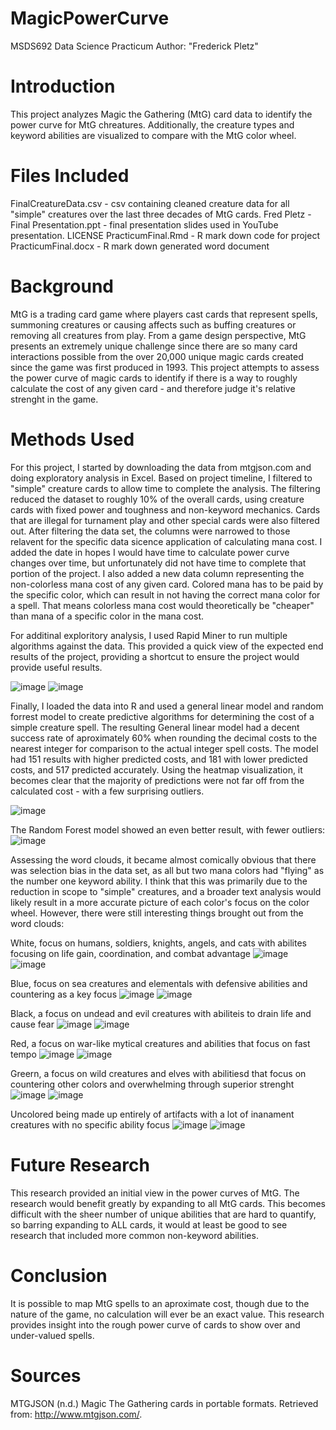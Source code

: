 # MagicPowerCurve
MSDS692 Data Science Practicum
Author: "Frederick Pletz"


# Introduction
This project analyzes Magic the Gathering (MtG) card data to identify the power curve for MtG chreatures.  Additionally, the creature types and keyword abilities are visualized to compare with the MtG color wheel.

# Files Included
FinalCreatureData.csv - csv containing cleaned creature data for all "simple" creatures over the last three decades of MtG cards.
Fred Pletz - Final Presentation.ppt - final presentation slides used in YouTube presentation.
LICENSE
PracticumFinal.Rmd - R mark down code for project
PracticumFinal.docx - R mark down generated word document

# Background
MtG is a trading card game where players cast cards that represent spells, summoning creatures or causing affects such as buffing creatures or removing all creatures from play.  From a game design perspective, MtG presents an extremely unique challenge since there are so many card interactions possible from the over 20,000 unique magic cards created since the game was first produced in 1993.  This project attempts to assess the power curve of magic cards to identify if there is a way to roughly calculate the cost of any given card - and therefore judge it's relative strenght in the game.

# Methods Used
For this project, I started by downloading the data from mtgjson.com and doing exploratory analysis in Excel.  Based on project timeline, I filtered to "simple" creature cards to allow time to complete the analysis.  The filtering reduced the dataset to roughly 10% of the overall cards, using creature cards with fixed power and toughness and non-keyword mechanics.  Cards that are illegal for turnament play and other special cards were also filtered out.  After filtering the data set, the columns were narrowed to those relavent for the specific data sicence application of calculating mana cost.  I added the date in hopes I would have time to calculate power curve changes over time, but unfortunately did not have time to complete that portion of the project.  I also added a new data column representing the non-colorless mana cost of any given card.  Colored mana has to be paid by the specific color, which can result in not having the correct mana color for a spell.  That means colorless mana cost would theoretically be "cheaper" than mana of a specific color in the mana cost.

For additinal exploritory analysis, I used Rapid Miner to run multiple algorithms against the data.  This provided a quick view of the expected end results of the project, providing a shortcut to ensure the project would provide useful results.

![image](https://user-images.githubusercontent.com/35434572/123181282-0a9b6280-d45b-11eb-8840-f6f3a0a8052b.png)
![image](https://user-images.githubusercontent.com/35434572/123181305-14bd6100-d45b-11eb-8dcc-9ba144f6d42d.png)

Finally, I loaded the data into R and used a general linear model and random forrest model to create predictive algorithms for determining the cost of a simple creature spell.  The resulting General linear model had a decent success rate of aproximately 60% when rounding the decimal costs to the nearest integer for comparison to the actual integer spell costs.  The model had 151 results with higher predicted costs, and 181 with lower predicted costs, and 517 predicted accurately.  Using the heatmap visualization, it becomes clear that the majority of predictions were not far off from the calculated cost - with a few surprising outliers.

![image](https://user-images.githubusercontent.com/35434572/123184062-e478c100-d460-11eb-9151-a04d4f26f79c.png)

The Random Forest model showed an even better result, with fewer outliers:
![image](https://user-images.githubusercontent.com/35434572/123184126-0b36f780-d461-11eb-8b60-b079f24bde52.png)

Assessing the word clouds, it became almost comically obvious that there was selection bias in the data set, as all but two mana colors had "flying" as the number one keyword ability.  I think that this was primarily due to the reduction in scope to "simple" creatures, and a broader text analysis would likely result in a more accurate picture of each color's focus on the color wheel.  However, there were still interesting things brought out from the word clouds:

White, focus on humans, soldiers, knights, angels, and cats with abilites focusing on life gain, coordination, and combat advantage
![image](https://user-images.githubusercontent.com/35434572/123184367-8b5d5d00-d461-11eb-93da-71d900583003.png)
![image](https://user-images.githubusercontent.com/35434572/123184372-8ef0e400-d461-11eb-82e0-ceede6868c1c.png)

Blue, focus on sea creatures and elementals with defensive abilities and countering as a key focus
![image](https://user-images.githubusercontent.com/35434572/123184442-b47ded80-d461-11eb-9577-5395120efc77.png)
![image](https://user-images.githubusercontent.com/35434572/123184450-b778de00-d461-11eb-8fe7-c60dd6400f6a.png)

Black, a focus on undead and evil creatures with abiliteis to drain life and cause fear
![image](https://user-images.githubusercontent.com/35434572/123184600-04f54b00-d462-11eb-88fe-b71b3f99525f.png)
![image](https://user-images.githubusercontent.com/35434572/123184606-07f03b80-d462-11eb-8a34-214eae73499a.png)

Red, a focus on war-like mytical creatures and abilities that focus on fast tempo
![image](https://user-images.githubusercontent.com/35434572/123184662-20605600-d462-11eb-94ad-7233d6b0179e.png)
![image](https://user-images.githubusercontent.com/35434572/123184667-23f3dd00-d462-11eb-885c-6cef5a3d3006.png)

Greern, a focus on wild creatures and elves with abilitiesd that focus on countering other colors and overwhelming through superior strenght
![image](https://user-images.githubusercontent.com/35434572/123184752-4e459a80-d462-11eb-9493-fec6bedbbebe.png)
![image](https://user-images.githubusercontent.com/35434572/123184758-51d92180-d462-11eb-8f23-1288cac28d27.png)

Uncolored being made up entirely of artifacts with a lot of inanament creatures with no specific ability focus
![image](https://user-images.githubusercontent.com/35434572/123184842-88af3780-d462-11eb-904a-1acea6b07d56.png)
![image](https://user-images.githubusercontent.com/35434572/123184846-8c42be80-d462-11eb-9c2e-c3790b4b9343.png)

# Future Research
This research provided an initial view in the power curves of MtG.  The research would benefit greatly by expanding to all MtG cards.  This becomes difficult with the sheer number of unique abilities that are hard to quantify, so barring expanding to ALL cards, it would at least be good to see research that included more common non-keyword abilities.

# Conclusion

It is possible to map MtG spells to an aproximate cost, though due to the nature of the game, no calculation will ever be an exact value.  This research provides insight into the rough power curve of cards to show over and under-valued spells.


# Sources
MTGJSON (n.d.) Magic The Gathering cards in portable formats. Retrieved from: http://www.mtgjson.com/. 

